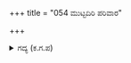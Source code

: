 +++
title = "054 ಮುಟ್ಟದಿರಿ ಪರಿವಾರ"

+++

<details><summary>ಗದ್ಯ (ಕ.ಗ.ಪ) </summary>

54. "ತಮ್ಮ ದೊರೆಯನ್ನು ಸೆರೆಯಾಗಲು ಬಿಟ್ಟ ಪರಿವಾರದವರನ್ನು, ಶತ್ರು ಸೈನ್ಯವನ್ನು ಮುಟ್ಟಬೇಡಿ . ಅವರೆಲ್ಲ ಆಯುಧಗಳನ್ನು ಬಿಟ್ಟು ಹಿಂದಕ್ಕೆ ಹೋಗಲಿ. ಇದಕ್ಕೆ ದೇವೆಂದ್ರನಾಣೆ ಇದೆ" ಎಂದು ಸಾರಿದರು. ಇತ್ತ ಕಡೆ  ಕೌರವನ ಸೇನೆಯ ಮಹಾವೀರರೆಲ್ಲರೂ ಕಂಗೆಟ್ಟರು. ಕರ್ಣಾದಿ ವೀರರು ಮುಖಕ್ಕೆ ಮುಸುಕು ಹಾಕಿ ಕಂಡ ಕಡೆಗೆ ಪಲಾಯನ ಮಾಡಿದರು.
</details>
